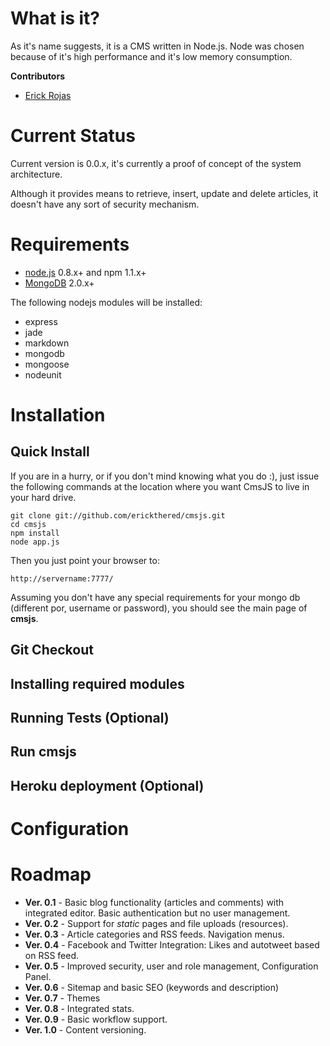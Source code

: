 # What is it?

As it's name suggests, it is a CMS written in Node.js.  Node was chosen because of it's high performance and it's low memory consumption.

**Contributors**

* [Erick Rojas](http://www.github.com/erickthered/)

# Current Status

Current version is 0.0.x, it's currently a proof of concept of the system architecture.

Although it provides means to retrieve, insert, update and delete articles, it doesn't have any sort of security mechanism.

# Requirements

* [node.js](http://www.nodejs.org) 0.8.x+ and npm 1.1.x+
* [MongoDB](http://www.mongodb.org) 2.0.x+

The following nodejs modules will be installed:

* express
* jade
* markdown
* mongodb
* mongoose
* nodeunit

# Installation

## Quick Install

If you are in a hurry, or if you don't mind knowing what you do :), just issue the following commands at the location where you want CmsJS to live in your hard drive.

    git clone git://github.com/erickthered/cmsjs.git
    cd cmsjs
    npm install
    node app.js

Then you just point your browser to:

    http://servername:7777/

Assuming you don't have any special requirements for your mongo db (different por, username or password), you should see the main page of **cmsjs**.

## Git Checkout

## Installing required modules

## Running Tests (Optional)

## Run cmsjs

## Heroku deployment (Optional)

# Configuration

# Roadmap

* **Ver. 0.1** - Basic blog functionality (articles and comments) with integrated editor.  Basic authentication but no user management.
* **Ver. 0.2** - Support for *static* pages and file uploads (resources).
* **Ver. 0.3** - Article categories and RSS feeds.  Navigation menus.
* **Ver. 0.4** - Facebook and Twitter Integration: Likes and autotweet based on RSS feed.
* **Ver. 0.5** - Improved security, user and role management, Configuration Panel.
* **Ver. 0.6** - Sitemap and basic SEO (keywords and description)
* **Ver. 0.7** - Themes
* **Ver. 0.8** - Integrated stats.
* **Ver. 0.9** - Basic workflow support.
* **Ver. 1.0** - Content versioning.